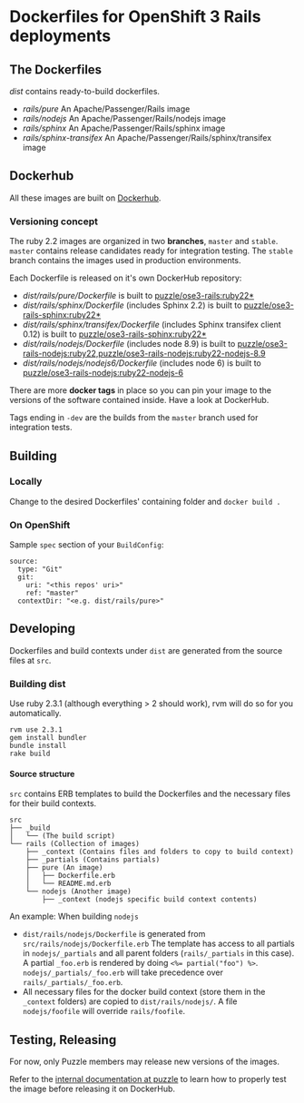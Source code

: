 # Dockerfiles for OpenShift 3 Rails deployments

## The Dockerfiles

_dist_ contains ready-to-build dockerfiles.

* _rails/pure_ An Apache/Passenger/Rails image
* _rails/nodejs_ An Apache/Passenger/Rails/nodejs image
* _rails/sphinx_ An Apache/Passenger/Rails/sphinx image
* _rails/sphinx-transifex_ An Apache/Passenger/Rails/sphinx/transifex image

## Dockerhub

All these images are built on [Dockerhub](https://hub.docker.com/u/puzzle/).

### Versioning concept

The ruby 2.2 images are organized in two **branches**, `master` and `stable`.
`master` contains release candidates ready for integration testing.
The `stable` branch contains the images used in production environments.

Each Dockerfile is released on it's own DockerHub repository:

* _dist/rails/pure/Dockerfile_ is built to [puzzle/ose3-rails:ruby22*](https://hub.docker.com/r/puzzle/ose3-rails)
* _dist/rails/sphinx/Dockerfile_ (includes Sphinx 2.2) is built to [puzzle/ose3-rails-sphinx:ruby22*](https://hub.docker.com/r/puzzle/ose3-rails-sphinx/tags/)
* _dist/rails/sphinx/transifex/Dockerfile_ (includes Sphinx transifex client 0.12) is built to [puzzle/ose3-rails-sphinx:ruby22*](https://hub.docker.com/r/puzzle/ose3-rails-sphinx/tags/)
* _dist/rails/nodejs/Dockerfile_ (includes node 8.9) is built to [puzzle/ose3-rails-nodejs:ruby22,puzzle/ose3-rails-nodejs:ruby22-nodejs-8.9](https://hub.docker.com/r/puzzle/ose3-rails-nodejs/tags/)
* _dist/rails/nodejs/nodejs6/Dockerfile_ (includes node 6) is built to [puzzle/ose3-rails-nodejs:ruby22-nodejs-6](https://hub.docker.com/r/puzzle/ose3-rails-nodejs/tags/)

There are more **docker tags** in place so you can pin your image to the versions of the software contained inside. Have a look at DockerHub.

Tags ending in `-dev` are the builds from the `master` branch used for integration tests.

## Building

### Locally

Change to the desired Dockerfiles' containing folder and `docker build .`

### On OpenShift

Sample `spec` section of your `BuildConfig`:

    source:
      type: "Git"
      git: 
        uri: "<this repos' uri>"
        ref: "master"
      contextDir: "<e.g. dist/rails/pure>" 

## Developing

Dockerfiles and build contexts under `dist` are generated from the source files at `src`.

### Building dist

Use ruby 2.3.1 (although everything > 2 should work), rvm will do so for you automatically.
 
    rvm use 2.3.1
    gem install bundler
    bundle install
    rake build
    
#### Source structure

`src` contains ERB templates to build the Dockerfiles and the necessary files for their build contexts.

    src
    ├── _build
    │   └── (The build script)
    └── rails (Collection of images)
        ├── _context (Contains files and folders to copy to build context)
        ├── _partials (Contains partials)
        ├── pure (An image)
        │   ├── Dockerfile.erb
        │   └── README.md.erb
        └── nodejs (Another image)
            ├── _context (nodejs specific build context contents)

An example: When building `nodejs`

* `dist/rails/nodejs/Dockerfile` is generated from `src/rails/nodejs/Dockerfile.erb`
  The template has access to all partials in `nodejs/_partials` and all parent folders (`rails/_partials` in this case). A partial `_foo.erb` is rendered by doing `<%= partial("foo") %>`. `nodejs/_partials/_foo.erb` will take precedence over `rails/_partials/_foo.erb`.
* All necessary files for the docker build context (store them in the `_context` folders) are copied to `dist/rails/nodejs/`. A file `nodejs/foofile` will override `rails/foofile`.

## Testing, Releasing

For now, only Puzzle members may release new versions of the images.

Refer to the [internal documentation at puzzle](https://gitlab.puzzle.ch/pitc_ruby/ose3-rails-configmanagement/blob/master/doc/operations/README.md) to learn how to properly test the image before releasing it on DockerHub.
